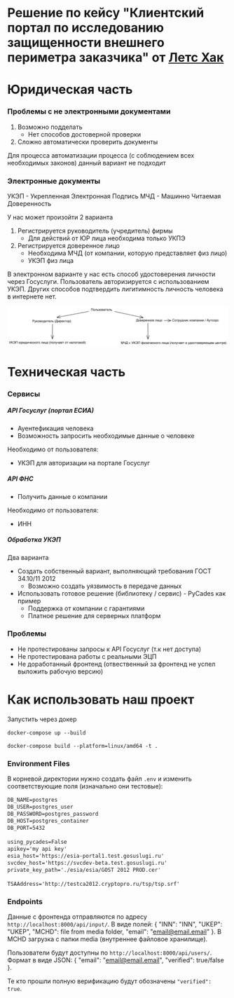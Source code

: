# Решение по кейсу "Клиентский портал по исследованию защищенности внешнего периметра заказчика" от [Летс Хак](https://летсхак.хакатоны.рус/)

# Юридическая часть

### Проблемы с не электронными документами

1. Возможно подделать
    - Нет способов достоверной проверки
2. Сложно автоматически проверить документы

Для процесса автоматизации процесса (с соблюдением всех необходимых законов) данный вариант не подходит

### Электронные документы

УКЭП - Укрепленная Электронная Подпись
МЧД - Машинно Читаемая Доверенность

У нас может произойти 2 варианта

1. Регистрируется руководитель (учредитель) фирмы
    - Для действий от ЮР лица необходима только УКПЭ
2. Регистрируется доверенное лицо
    - Необходима МЧД (от компании, которую представляет физ лицо)
    - УКЭП физ лица

В электронном варианте у нас есть способ удостоверения личности через Госуслуги. Пользователь авторизируется с
использованием УКЭП. Других способов подтвердить лигитимность личность человека в интернете нет.

![sad](/resources/user_types.png)

# Техническая часть

### Сервисы

##### API Госуслуг (портал ЕСИА)

- Ауентефикация человека
- Возможность запросить необходимые данные о человеке

Необходимо от пользователя:

- УКЭП для авторизации на портале Госуслуг

##### API ФНС

- Получить данные о компании

Необходимо от пользователя:

- ИНН

##### Обработка УКЭП

Два варианта

- Создать собственный вариант, выполняющий требования ГОСТ 34.10/11 2012
    - Возможно создать уязвимость в передаче данных
- Использовать готовое решение (библиотеку / сервис) - PyCades как пример
    - Поддержка от компании с гарантиями
    - Платное решение для серверных платформ

### Проблемы

- Не протестированы запросы к API Госуслуг (т.к нет доступа)
- Не протестирована работы с реальными ЭЦП
- Не доработанный фронтенд (отвественный за фронтенд не успел выложить рабочую версию)

# Как использовать наш проект

Запустить через докер

```commandline
docker-compose up --build
```

```commandline
docker-compose build --platform=linux/amd64 -t .
```

### Environment Files

В корневой директории нужно создать файл `.env` и изменить соответствующие поля (изначально они тестовые):
```
DB_NAME=postgres
DB_USER=postgres_user
DB_PASSWORD=postgres_password
DB_HOST=postgres_container
DB_PORT=5432

using_pycades=False
apikey='my api key'
esia_host='https://esia-portal1.test.gosuslugi.ru'
svcdev_host='https://svcdev-beta.test.gosuslugi.ru'
private_key_path='./esia/esia/GOST 2012 PROD.cer'

TSAAddress='http://testca2012.cryptopro.ru/tsp/tsp.srf'
```

### Endpoints

Данные с фронтенда отправляются по адресу `http://localhost:8000/api/input/`. 
В виде полей: { "INN": "INN", "UKEP": "UKEP", "MCHD": file from media folder, "email": "email@email.email" }.
В MCHD загрузка с папки media (внутреннее файловое хранилище).

Пользователи будут доступны по `http://localhost:8000/api/users/`.
Формат в виде JSON:
{ "email": "email@email.email", "verified": true/false }.

Те кто прошли полную верификацию будут обозначены `"verified": true`.

